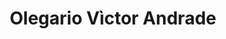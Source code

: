---
title: Olegario Vìctor Andrade
url: /olegario-victor-andrade/
latitude: -27.568
longitude: -55.502
---